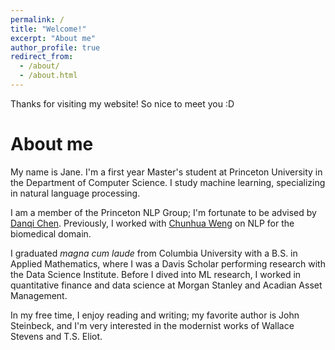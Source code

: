 ```yaml
---
permalink: /
title: "Welcome!"
excerpt: "About me"
author_profile: true
redirect_from: 
  - /about/
  - /about.html
---
```


Thanks for visiting my website! So nice to meet you :D

About me
======

My name is Jane. I'm a first year Master's student at Princeton University in the Department of Computer Science. I study machine learning, specializing in natural language processing.

I am a member of the Princeton NLP Group; I'm fortunate to be advised by [Danqi Chen](https://www.cs.princeton.edu/~danqic/). Previously, I worked with [Chunhua Weng](https://people.dbmi.columbia.edu/~chw7007/) on NLP for the biomedical domain.

I graduated _magna cum laude_ from Columbia University with a B.S. in Applied Mathematics, where I was a Davis Scholar performing research with the Data Science Institute. Before I dived into ML research, I worked in quantitative finance and data science at Morgan Stanley and Acadian Asset Management. 

In my free time, I enjoy reading and writing; my favorite author is John Steinbeck, and I'm very interested in the modernist works of Wallace Stevens and T.S. Eliot. 

